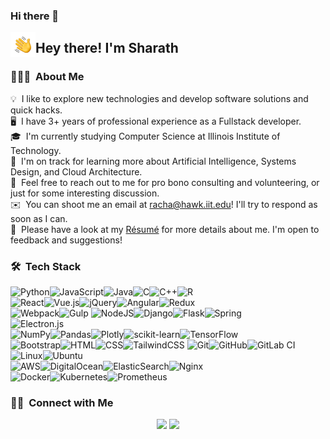 ### Hi there 👋




<img alt="Night Coding" src="./assets/Hand%20Wave.gif" width='40' align="left"/><h2>Hey there! I'm Sharath</h2>

### 👨🏻‍💻 &nbsp;About Me

💡 &nbsp;I like to explore new technologies and develop software solutions and quick hacks.\
🖥️ &nbsp;I have 3+ years of professional experience as a Fullstack developer.\
🎓 &nbsp;I'm currently studying Computer Science at Illinois Institute of Technology.\
🌱 &nbsp;I'm on track for learning more about Artificial Intelligence, Systems Design, and Cloud Architecture.\
💬 &nbsp;Feel free to reach out to me for pro bono consulting and volunteering, or just for some interesting discussion.\
✉️ &nbsp;You can shoot me an email at racha@hawk.iit.edu! I'll try to respond as soon as I can.\
📄 &nbsp;Please have a look at my [Résumé](https://drive.google.com/file/d/1-nCkRY6k0UcW2yEOw4EL5pa0xNR7JppL/view?usp=sharing) for more details about me. I'm open to feedback and suggestions!

### 🛠 &nbsp;Tech Stack

![Python](https://img.shields.io/badge/python-3670A0?style=for-the-badge&logo=python&logoColor=ffdd54)![JavaScript](https://img.shields.io/badge/javascript-%23323330.svg?style=for-the-badge&logo=javascript&logoColor=%23F7DF1E)![Java](https://img.shields.io/badge/java-%23ED8B00.svg?style=for-the-badge&logo=openjdk&logoColor=white)![C](https://img.shields.io/badge/c-%2300599C.svg?style=for-the-badge&logo=c&logoColor=white)![C++](https://img.shields.io/badge/c++-%2300599C.svg?style=for-the-badge&logo=c%2B%2B&logoColor=white)![R](https://img.shields.io/badge/r-%23276DC3.svg?style=for-the-badge&logo=r&logoColor=white)\
![React](https://img.shields.io/badge/react-%2320232a.svg?style=for-the-badge&logo=react&logoColor=%2361DAFB)![Vue.js](https://img.shields.io/badge/vuejs-%2335495e.svg?style=for-the-badge&logo=vuedotjs&logoColor=%234FC08D)![jQuery](https://img.shields.io/badge/jquery-%230769AD.svg?style=for-the-badge&logo=jquery&logoColor=white)![Angular](https://img.shields.io/badge/angular-%23DD0031.svg?style=for-the-badge&logo=angular&logoColor=white)![Redux](https://img.shields.io/badge/redux-%23593d88.svg?style=for-the-badge&logo=redux&logoColor=white)\
![Webpack](https://img.shields.io/badge/webpack-%238DD6F9.svg?style=for-the-badge&logo=webpack&logoColor=black)![Gulp](https://img.shields.io/badge/GULP-%23CF4647.svg?style=for-the-badge&logo=gulp&logoColor=white)
![NodeJS](https://img.shields.io/badge/node.js-6DA55F?style=for-the-badge&logo=node.js&logoColor=white)![Django](https://img.shields.io/badge/django-%23092E20.svg?style=for-the-badge&logo=django&logoColor=white)![Flask](https://img.shields.io/badge/flask-%23000.svg?style=for-the-badge&logo=flask&logoColor=white)![Spring](https://img.shields.io/badge/spring-%236DB33F.svg?style=for-the-badge&logo=spring&logoColor=white)\
![Electron.js](https://img.shields.io/badge/Electron-191970?style=for-the-badge&logo=Electron&logoColor=white)\
![NumPy](https://img.shields.io/badge/numpy-%23013243.svg?style=for-the-badge&logo=numpy&logoColor=white)![Pandas](https://img.shields.io/badge/pandas-%23150458.svg?style=for-the-badge&logo=pandas&logoColor=white)![Plotly](https://img.shields.io/badge/Plotly-%233F4F75.svg?style=for-the-badge&logo=plotly&logoColor=white)![scikit-learn](https://img.shields.io/badge/scikit--learn-%23F7931E.svg?style=for-the-badge&logo=scikit-learn&logoColor=white)![TensorFlow](https://img.shields.io/badge/TensorFlow-%23FF6F00.svg?style=for-the-badge&logo=TensorFlow&logoColor=white)\
![Bootstrap](https://img.shields.io/badge/-Bootstrap-05122A?style=for-the-badge&logo=bootstrap&logoColor=563D7C)![HTML](https://img.shields.io/badge/-HTML-05122A?style=for-the-badge&logo=HTML5)![CSS](https://img.shields.io/badge/-CSS-05122A?style=for-the-badge&logo=CSS3&logoColor=1572B6)![TailwindCSS](https://img.shields.io/badge/tailwindcss-%2338B2AC.svg?style=for-the-badge&logo=tailwind-css&logoColor=white)
![Git](https://img.shields.io/badge/git-%23F05033.svg?style=for-the-badge&logo=git&logoColor=white)![GitHub](https://img.shields.io/badge/-GitHub-05122A?style=for-the-badge&logo=github)![GitLab CI](https://img.shields.io/badge/gitlab%20-%23181717.svg?style=for-the-badge&logo=gitlab)\
![Linux](https://img.shields.io/badge/Linux-FCC624?style=for-the-badge&logo=linux&logoColor=black)![Ubuntu](https://img.shields.io/badge/Ubuntu-E95420?style=for-the-badge&logo=ubuntu&logoColor=white)\
![AWS](https://img.shields.io/badge/AWS-%23FF9900.svg?style=for-the-badge&logo=amazon-aws&logoColor=white)![DigitalOcean](https://img.shields.io/badge/DigitalOcean-%230167ff.svg?style=for-the-badge&logo=digitalOcean&logoColor=white)![ElasticSearch](https://img.shields.io/badge/-ElasticSearch-005571?style=for-the-badge&logo=elasticsearch)![Nginx](https://img.shields.io/badge/nginx-%23009639.svg?style=for-the-badge&logo=nginx&logoColor=white)\
![Docker](https://img.shields.io/badge/docker-%230db7ed.svg?style=for-the-badge&logo=docker&logoColor=white)![Kubernetes](https://img.shields.io/badge/kubernetes-%23326ce5.svg?style=for-the-badge&logo=kubernetes&logoColor=white)![Prometheus](https://img.shields.io/badge/Prometheus-E6522C?style=for-the-badge&logo=Prometheus&logoColor=white)

### 🤝🏻 &nbsp;Connect with Me

<p align="center">
<a href="https://www.linkedin.com/in/raja-sharath-chandra-acha-290b48146/"><img src="https://img.shields.io/badge/-Raja Sharath Chandra-0077B5?style=flat&logo=Linkedin&logoColor=white"/></a>
<a href="mailto:racha@hawk.iit.edu"><img src="https://img.shields.io/badge/-racha@hawk.iit.edu-D14836?style=flat&logo=Gmail&logoColor=white"/></a>
</p>




<!--
**sharathchandra04/sharathchandra04** is a ✨ _special_ ✨ repository because its `README.md` (this file) appears on your GitHub profile.

Here are some ideas to get you started:

  🖥️
- 🔭 I’m currently working on ...
- 🌱 I’m currently learning ...
- 👯 I’m looking to collaborate on ...
- 🤔 I’m looking for help with ...
- 💬 Ask me about ...
- 📫 How to reach me: ...
- 😄 Pronouns: ...
- ⚡ Fun fact: ...
-->
